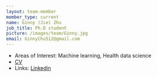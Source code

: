 ```yaml
---
layout: team-member
member_type: current
name: Ginny (Jie) Zhu
job_title: Ph.D student
picture: /images/team/Ginny.jpg
email: GinnyChu512@gmail.com
---
```


- Areas of Interest: Machine learning, Health data science
- [CV](https://www.dropbox.com/s/8i4e8nac6vukqia/GinnyZhu_Resume.pdf?dl=0)
- Links: [Linkedin](https://www.linkedin.com/in/ginnyjzprofessional/)		
